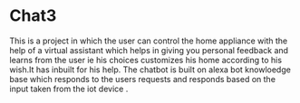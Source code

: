 # Chat3
This is a project in which the user can control the home appliance with the help of
a virtual assistant which helps in giving you personal feedback and learns from the user ie his choices customizes his 
home according to his wish.It has inbuilt for his help.
The chatbot is built on alexa bot knowloedge base which responds to the users requests and responds based on the 
input taken from the iot device .
